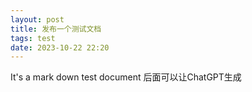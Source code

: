 ```yaml
---
layout: post
title: 发布一个测试文档
tags: test
date: 2023-10-22 22:20
---
```


It's a mark down test document 后面可以让ChatGPT生成
